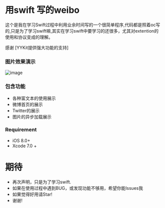 # 用swift 写的weibo

这个是我在学习Swift过程中利用业余时间写的一个很简单程序,代码都是照着oc写的,只是为了学习swift嘛,其实在学习swift中要学习的还很多，尤其对extention的使用和协议变成的理解。

感谢 [YYKit提供强大功能的支持]

### 图片效果演示

![image](https://github.com/agelessman/Swfit-weibo/raw/master/gif_weibo.gif)

### 包含功能

* 各种富文本的使用展示
* 微博首页的展示
* Twitter的展示
* 图片的异步加载展示



### Requirement

* iOS 8.0+ 
* Xcode 7.0 +


# 期待
- 再次声明，只是为了学习swift.
- 如果在使用过程中遇到BUG，或发现功能不够用，希望你能Issues我
- 如果觉得好用请Star!
- 谢谢!